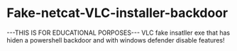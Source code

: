 # Fake-netcat-VLC-installer-backdoor
---THIS IS FOR EDUCATIONAL PORPOSES--- VLC fake insatller exe that has hiden a powershell backdoor and with windows defender disable features!
